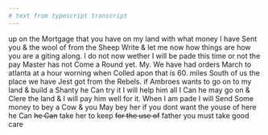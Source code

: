 ```yaml
---
# text from typescript transcript
---
```

 up on the Mortgage that you have on my land with what money I have Sent you & the wool of from the Sheep  Write & let me now how things are how you are a giting along. I do not now wether I will be pade this time or not the pay Master has not Come a Round yet. My. We have had orders March to atlanta at a hour worning when Colled apon that is 60. miles South of us  the place we have Jest got from the Rebels. if Ambroes wants to go on to my land & build a Shanty he Can try it I will help him all I Can he may go on & Clere the land & I will pay him well for it. When I am pade I will Send Some money to bey a Cow & you May bey her if you dont want the youse of here he Can ~~he Can~~ take her to keep ~~for the use of~~ father you must take good care